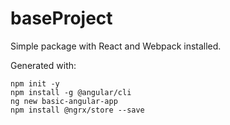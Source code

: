 # baseProject
Simple package with React and Webpack installed.

Generated with:
```
npm init -y
npm install -g @angular/cli
ng new basic-angular-app
npm install @ngrx/store --save
```